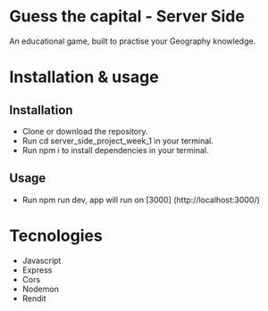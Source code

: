 # Guess the capital - Server Side

An educational game, built to practise your Geography knowledge.

# Installation & usage
## Installation 

- Clone or download the repository.
- Run cd server_side_project_week_1 in your terminal.
- Run npm i to install dependencies in your terminal.

## Usage
- Run npm run dev, app will run on [3000] (http://localhost:3000/)

# Tecnologies
- Javascript
- Express
- Cors 
- Nodemon 
- Rendit


